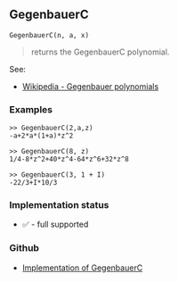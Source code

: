 ## GegenbauerC

```
GegenbauerC(n, a, x)
```

> returns the GegenbauerC polynomial.


See:  
* [Wikipedia - Gegenbauer polynomials](https://en.wikipedia.org/wiki/Gegenbauer_polynomials)

### Examples

```   
>> GegenbauerC(2,a,z) 
-a+2*a*(1+a)*z^2
				
>> GegenbauerC(8, z)    
1/4-8*z^2+40*z^4-64*z^6+32*z^8
 
>> GegenbauerC(3, 1 + I)
-22/3+I*10/3
```
    






### Implementation status

* &#x2705; - full supported

### Github

* [Implementation of GegenbauerC](https://github.com/axkr/symja_android_library/blob/master/symja_android_library/matheclipse-core/src/main/java/org/matheclipse/core/builtin/HypergeometricFunctions.java#L590) 
